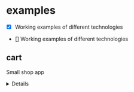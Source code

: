 # examples
- [x] Working examples of different technologies
- [] Working examples of different technologies

## cart
Small shop app
  <details>
  <summary>Details</summary>

    > Shop button makes axios request to outside API and stores response on Redux.
    
    > Clicking a product makes axios request using product ID to get product details, storing response on Redux.
    
    * Add To Cart button pushes product into array stored on Redux. The number of items in the cart is updated in the header (Cart button).
  </details>
